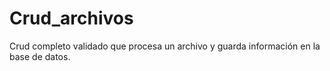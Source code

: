 # Crud_archivos
Crud completo validado que procesa un archivo y guarda información en la base de datos.
